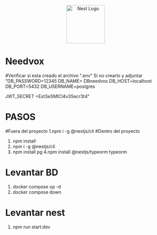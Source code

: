 <p align="center">
  <a href="http://nestjs.com/" target="blank"><img src="https://nestjs.com/img/logo-small.svg" width="120" alt="Nest Logo" /></a>
</p>



# Needvox
#Verificar si esta creado el archivo ".env" Si no crearlo y adjuntar "DB_PASSWORD=12345
DB_NAME= DBneedvox
DB_HOST=localhost
DB_PORT=5432
DB_USERNAME=postgres


JWT_SECRET =Est3eSMICl4v3Secr3t4"



# PASOS
#Fuera del proyecto
1.npm i -g @nestjs/cli
#Dentro del proyecto
1. npm install
2. npm i -g @nestjs/cli
3. npm install pg
4.npm install @nestjs/typeorm typeorm
# Levantar BD
1. docker compose up -d
2. docker compose down
# Levantar nest
1. npm run start:dev 

